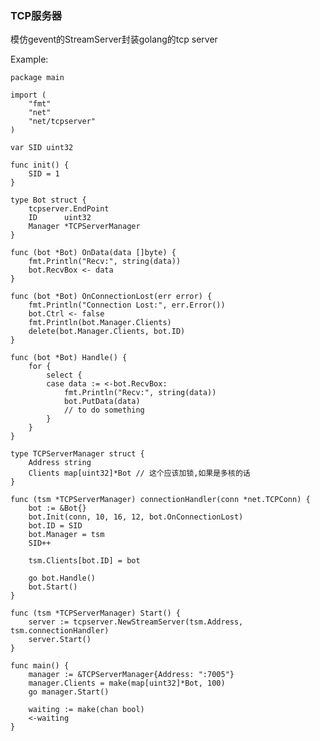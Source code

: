 ### TCP服务器 ###

模仿gevent的StreamServer封装golang的tcp server 


Example:

    package main
    
    import (
    	"fmt"
    	"net"
    	"net/tcpserver"
    )
    
    var SID uint32
    
    func init() {
    	SID = 1
    }
    
    type Bot struct {
    	tcpserver.EndPoint
    	ID      uint32
    	Manager *TCPServerManager
    }
    
    func (bot *Bot) OnData(data []byte) {
    	fmt.Println("Recv:", string(data))
    	bot.RecvBox <- data
    }
    
    func (bot *Bot) OnConnectionLost(err error) {
    	fmt.Println("Connection Lost:", err.Error())
    	bot.Ctrl <- false
    	fmt.Println(bot.Manager.Clients)
    	delete(bot.Manager.Clients, bot.ID)
    }
    
    func (bot *Bot) Handle() {
    	for {
    		select {
    		case data := <-bot.RecvBox:
    			fmt.Println("Recv:", string(data))
    			bot.PutData(data)
    			// to do something
    		}
    	}
    }
    
    type TCPServerManager struct {
    	Address string
    	Clients map[uint32]*Bot // 这个应该加锁,如果是多核的话
    }
    
    func (tsm *TCPServerManager) connectionHandler(conn *net.TCPConn) {
    	bot := &Bot{}
    	bot.Init(conn, 10, 16, 12, bot.OnConnectionLost)
    	bot.ID = SID
    	bot.Manager = tsm
    	SID++
    
    	tsm.Clients[bot.ID] = bot
    
    	go bot.Handle()
    	bot.Start()
    }
    
    func (tsm *TCPServerManager) Start() {
    	server := tcpserver.NewStreamServer(tsm.Address, tsm.connectionHandler)
    	server.Start()
    }
    
    func main() {
    	manager := &TCPServerManager{Address: ":7005"}
    	manager.Clients = make(map[uint32]*Bot, 100)
    	go manager.Start()
    
    	waiting := make(chan bool)
    	<-waiting
    }
